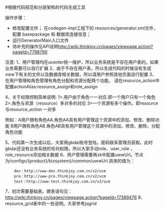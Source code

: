 #根据代码规范和分层架构的代码生成工具

操作步骤：

- 修改配置文件； 在codegen-impl工程下的 resources/generator.xml文件，配置 basepackage 和 数据库连接信息；
- 运行GeneratorMain入口文件
- 待补充的操作见API说明<http://wiki.thinkjoy.cn/pages/viewpage.action?pageId=7798790>



注意:
1、用户管理均在ucenter统一维护，所以业务系统是不存在用户表的。如果业务需要可以自行扩展
2、由于不存在用户表，所以生成代码的时候没有生成view下有关的文件以及数据库相关数据，所以请用户参照其他页面自行配置
3、在用户管理和角色管理有角色分配和资源分配两个功能，
   请在resource_action中配置actionAlias:resource_assign和role_assign


4、关于权限控制简单说明:
  1>.用户由于角色一一对应.即一个用户只有一个角色
  2>.角色与资源（resource）多对多的对应
  3>一个资源有多个操作。即resource与resource_action 一对多

  例如：A用户拥有角色AA.角色AA具有用户管理这个资源中的添加、修改、删除功能
       B用户拥有角色AB.角色AB具有用户管理这个资源中的添加、修改、删除、分配角色功能

  5、代码第一次生成以后，大家用gbdai账号登陆，密码联系管理员获取。此时gbdai还没有业务系统的任何权限。所以大家手动role、user_role
       、role_resource添加相关数据
  6、用户管理需要再zk中配置uwwUrl。节点为/configs/{product}/bizsystem}/common/uwwUrl.具体的值为：

        dev：http://uww-dev.thinkjoy.com.cn/v2/ucm
        pro：http://uww-pro.thinkjoy.com.cn/v2/ucm
        test：http://uww-test.thinkjoy.com.cn/v2/ucm
  7、初次需要基础表。建表语句见：http://wiki.thinkjoy.cn/pages/viewpage.action?pageId=17389476
  8、resource_grid表中的一些说明。大家参考jqgrid






